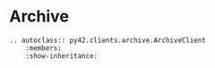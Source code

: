 # Archive

```{eval-rst}
.. autoclass:: py42.clients.archive.ArchiveClient
    :members:
    :show-inheritance:
```
